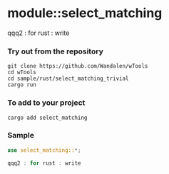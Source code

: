 # module::select_matching

qqq2 : for rust : write

### Try out from the repository

``` shell test
git clone https://github.com/Wandalen/wTools
cd wTools
cd sample/rust/select_matching_trivial
cargo run
```

### To add to your project

```
cargo add select_matching
```

### Sample

``` rust sample test
use select_matching::*;

qqq2 : for rust : write
```
